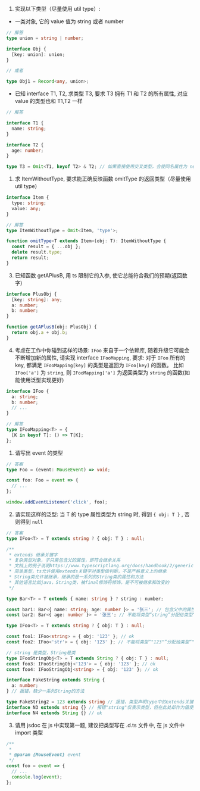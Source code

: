 1. 实现以下类型（尽量使用 util type）:

- 一类对象, 它的 value 值为 string 或者 number

```ts
// 解答
type union = string | number;

interface Obj {
  [key: union]: union;
}

// 或者

type Obj1 = Record<any, union>;
```

- 已知 interface T1, T2, 求类型 T3, 要求 T3 拥有 T1 和 T2 的所有属性, 对应 value 的类型也和 T1,T2 一样

```ts
// 解答

interface T1 {
  name: string;
}

interface T2 {
  age: number;
}

type T3 = Omit<T1, keyof T2> & T2; // 如果直接使用交叉类型，会使同名属性为 nerver
```

1. 求 ItemWithoutType, 要求能正确反映函数 omitType 的返回类型（尽量使用 util type）

```ts
interface Item {
  type: string;
  value: any;
}

// 解答
type ItemWithoutType = Omit<Item, 'type'>;

function omitType<T extends Item>(obj: T): ItemWithoutType {
  const result = { ...obj };
  delete result.type;
  return result;
}
```

3. 已知函数 getAPlusB, 用 ts 限制它的入参, 使它总能符合我们的预期(返回数字)

```ts
interface PlusObj {
  [key: string]: any;
  a: number;
  b: number;
}

function getAPlusB(obj: PlusObj) {
  return obj.a + obj.b;
}
```

4. 考虑在工作中你碰到这样的场景: `IFoo` 来自于一个依赖库, 随着升级它可能会不断增加新的属性, 请实现 interface `IFooMapping`, 要求: 对于 `IFoo` 所有的 key, 都满足 `IFooMapping[key]` 的类型是返回为 `IFoo[key]` 的函数。 比如 `IFoo['a']` 为 `string`, 则 `IFooMapping['a']` 为返回类型为 `string` 的函数(如能使用泛型实现更好)

```ts
interface IFoo {
  a: string;
  b: number;
  // ...
}

// 解答
type IFooMapping<T> = {
  [K in keyof T]: () => T[K];
};
```

1. 请写出 event 的类型

```ts
// 答案
type Foo = (event: MouseEvent) => void;

const foo: Foo = event => {
  // ...
};

window.addEventListener('click', foo);
```

2. 请实现这样的泛型: 当 T 的 type 属性类型为 string 时, 得到 `{ obj: T }` , 否则得到 `null`

```ts
// 答案
type IFoo<T> = T extends string ? { obj: T } : null;
```

```ts
/**
 * extends 继承关键字
 * 复杂类型对象，子只需包含父的属性，即符合继承关系
 * 文档上的例子说明https://www.typescriptlang.org/docs/handbook/2/generics.html#generic-constraints
 * 简单类型，ts允许使用extends关键字对类型做判断，不是严格意义上的继承
 * String类允许被继承，继承的是一系列的String类的属性和方法
 * 其他语言比如java，String类，被final修饰符修饰，是不可被继承和改变的
 */

type Bar<T> = T extends { name: string } ? string : number;

const bar1: Bar<{ name: string; age: number }> = '张三'; // 包含父中的属性即合法
const bar2: Bar<{ age: number }> = '张三'; // 不能将类型“string”分配给类型“number

type IFoo<T> = T extends string ? { obj: T } : null;

const foo1: IFoo<string> = { obj: '123' }; // ok
const foo2: IFoo<'str'> = { obj: '123' }; // 不能将类型“"123"”分配给类型“"str"”

// string 是类型，String是类
type IFooStringObj<T> = T extends String ? { obj: T } : null;
const foo3: IFooStringObj<'123'> = { obj: '123' }; // ok
const foo4: IFooStringObj<string> = { obj: '123' }; // ok

interface FakeString extends String {
  a: number;
} // 报错，缺少一系列String的方法

type FakeString2 = 123 extends string // 报错，类型声明type中的extends关键字不是严格意义上的继承
interface N3 extends string {} // 报错"string"仅表示类型，但在此处却作为值使用
interface N4 extends String {} // ok
```

3. 请用 jsdoc 在 js 中实现第一题, 建议把类型写在 .d.ts 文件中, 在 js 文件中 import 类型

```js
/**
 *
 * @param {MouseEvent} event
 */
const foo = event => {
  // ...
  console.log(event);
};
```
